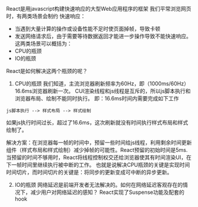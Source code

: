 React是用javascript构建快速响应的大型Web应用程序的框架
我们平常浏览网页时，有两类场景会制约 快速响应：
- 当遇到大量计算的操作或设备性能不足时使页面掉帧，导致卡顿
- 发送网络请求后，由于需要等待数据返回才能进一步操作导致不能快速响应。
这两类场景可以概括为：
- CPU的瓶颈
- IO的瓶颈

React是如何解决这两个瓶颈的呢？
1. CPU的瓶颈
我们知道，主流浏览器刷新频率为60Hz，即（1000ms/60Hz）16.6ms浏览器刷新一次。
CUI渲染线程和js线程是互斥的，所以js脚本执行和浏览器布局、绘制不能同时执行。
即：16.6ms时间内需要完成如下工作
```
js脚本执行 --> 样式布局 --> 样式绘制
```
如果js执行时间过长，超过了16.6ms，这次刷新就没有时间执行样式布局和样式绘制了。

解决方案：在浏览器每一帧的时间中，预留一些时间给js线程，利用剩余时间更新组件（样式布局和样式绘制）减少掉帧的可能性。React预留的初始时间是5ms. 当预留的时间不够用时，React将线程控制权交还给浏览器使其有时间渲染UI，在下一帧时间里继续执行被中断的工作。
也就是说解决CPU瓶颈的关键是实现时间时间切片，而时间切片的关键是：将同步的更新变成可中断的异步更新。

2. IO的瓶颈
网络延迟是前端开发者无法解决的。如何在网络延迟客观存在的情况下，减少用户对网络延迟的感知？
React实现了Suspense功能及配套的hook